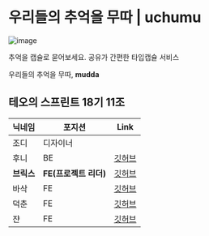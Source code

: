 # 우리들의 추억을 무따 | uchumu

![image](https://github.com/user-attachments/assets/808d0aae-6235-4cff-8dd9-6d5b1e7c0e00)

추억을 캡슐로 묻어보세요. 공유가 간편한 타입캡슐 서비스

우리들의 추억을 무따, **mudda**

## 테오의 스프린트 18기 11조

|닉네임|포지션|Link|
|---|---|---|
|조디|디자이너||
|후니|BE|[깃허브](https://github.com/orgs/uchumu/people/Gem-o-b)|
|**브릭스**|**FE(프로젝트 리더)**|[깃허브](https://github.com/orgs/uchumu/people/bunzzeok)|
|바삭|FE|[깃허브](https://github.com/orgs/uchumu/people/yangBasak)|
|덕춘|FE|[깃허브](https://github.com/orgs/uchumu/people/Minsoek96)|
|쟌|FE|[깃허브](https://github.com/orgs/uchumu/people/bbbjihan)|
